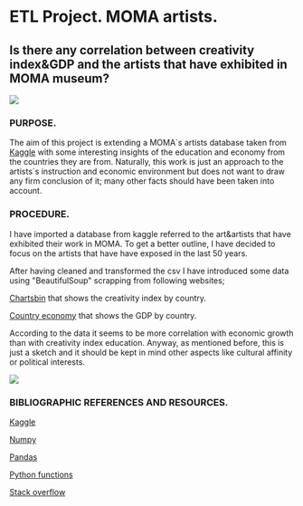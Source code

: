 # ETL Project. MOMA artists.

## Is there any correlation between creativity index&GDP and the artists that have exhibited in MOMA museum?

![](https://losviajesdesofia.com/wp-content/uploads/MoMA-Museum.jpg)

### PURPOSE.

The aim of this project is extending a MOMA´s artists database taken from [Kaggle](https://www.kaggle.com/momanyc/museum-collection) with some interesting insights of the education and economy from the countries they are from. Naturally, this work is just an approach to the artists´s instruction and economic environment but does not want to draw any firm conclusion of it; many other facts should have been taken into account.

### PROCEDURE.

I have imported a database from kaggle referred to the art&artists that have exhibited their work in MOMA. To get a better outline, I have decided to focus on the artists that have have exposed in the last 50 years.

After having cleaned and transformed the csv I have introduced some data using "BeautifulSoup" scrapping from following websites;

[Chartsbin](http://chartsbin.com/view/41109) that shows the creativity index by country.

[Country economy](https://countryeconomy.com/gdp?year=1980) that shows the GDP by country.

According to the data it seems to be more correlation with economic growth than with creativity index education. Anyway, as mentioned before, this is just a sketch and it should be kept in mind other aspects like cultural affinity or political interests. 


![](https://i.ytimg.com/vi/v9YSbIEhFik/maxresdefault.jpg)


### BIBLIOGRAPHIC REFERENCES AND RESOURCES.

[Kaggle](https://www.kaggle.com/datasets)

[Numpy](https://numpy.org/doc/1.18/)

[Pandas](https://pandas.pydata.org/)

[Python functions](https://docs.python.org/3/library/functions.html)

[Stack overflow](https://stackoverflow.com/)